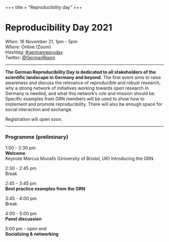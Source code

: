 +++
title = "Reproducibility day"
+++

# Reproducibility Day 2021

*When:* 16 November 21, 1pm - 5pm<br>
*Where:* Online (Zoom)<br>
*Hashtag:* [#germanreproday](https://twitter.com/search?q=%23germanreproday)<br>
*Twitter:* [@GermanRepro](https://twitter.com/germanrepro)<br>

----

**The German Reproducibility Day is dedicated to all stakeholders of the scientific landscape in Germany and beyond.** The first event aims to raise awareness and discuss the relevance of reproducible and robust research, why a strong network of initiatives working towards open research in Germany is needed, and what this network’s role and mission should be. Specific examples from GRN members will be used to show how to implement and promote reproducibility. There will also be enough space for social interaction and exchange.

Registration will open soon.

----

### Programme (preliminary)

1:00 - 2:30 pm<br>
**Welcome**<br>
Keynote Marcus Munafò (University of Bristol, UK)
Introducing the GRN

<span class="text-muted">2:30 - 2:45 pm<br>
Break</span>

2:45 - 3:45 pm<br>
**Best practice examples from the GRN**

<span class="text-muted">3:45 - 4:00 pm<br>
Break</span>

4:00 - 5:00 pm<br>
**Panel discussion**

5:00 pm - open end<br>
**Socializing & networking**
